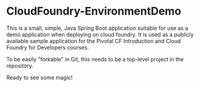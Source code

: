 CloudFoundry-EnvironmentDemo
============================

This is a small, simple, Java Spring Boot application suitable for use as a demo application when deploying on cloud foundry.  It is used as a publicly available sample application for the Pivotal CF Introduction and Cloud Foundry for Developers courses.

To be easily "forkable" in Git, this needs to be a top-level project in the repository.

Ready to see some magic!

